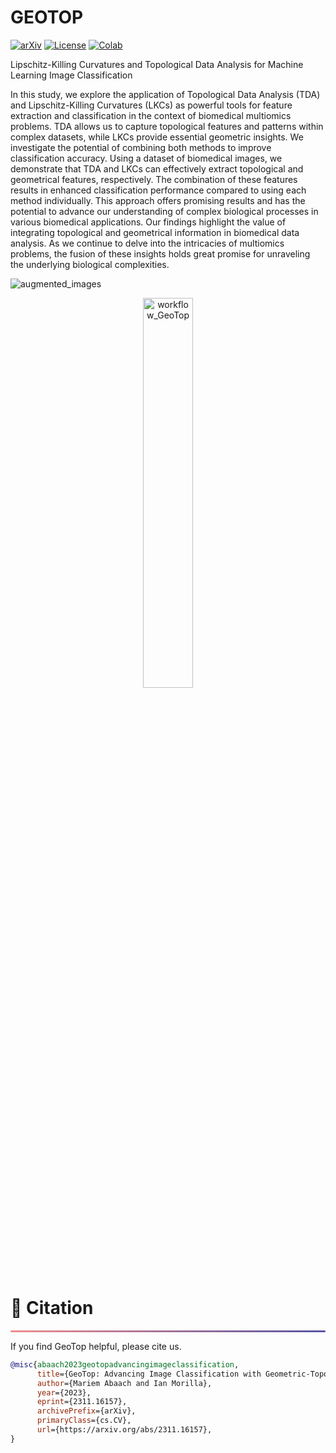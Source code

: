 # GEOTOP 
[![arXiv](https://img.shields.io/badge/arXiv-2311.16157-red)](https://arxiv.org/abs/2311.16157)
[![License](https://img.shields.io/badge/License-CC_BY_NC_ND_4.0-green)](https://creativecommons.org/licenses/by-nc-nd/4.0/)
[![Colab](https://colab.research.google.com/assets/colab-badge.svg)](https://github.com/MorillaLab/TopoTransformers/)

Lipschitz-Killing Curvatures and Topological Data Analysis for Machine Learning Image Classification

In this study, we explore the application of Topological Data Analysis (TDA) and Lipschitz-Killing Curvatures (LKCs) as powerful tools for feature extraction and classification in the context of biomedical multiomics problems. TDA allows us to capture topological features and patterns within complex datasets, while LKCs provide essential geometric insights. We investigate the potential of combining both methods to improve classification accuracy. Using a dataset of biomedical images, we demonstrate that TDA and LKCs can effectively extract topological and geometrical features, respectively. The combination of these features results in enhanced classification performance compared to using each method individually. This approach offers promising results and has the potential to advance our understanding of complex biological processes in various biomedical applications. Our findings highlight the value of integrating topological and geometrical information in biomedical data analysis. As we continue to delve into the intricacies of multiomics problems, the fusion of these insights holds great promise for unraveling the underlying biological complexities.

![augmented_images](https://github.com/MorillaLab/MLITLKC/blob/main/Images/augmented_images.png)

<!-- HTML for image resizing -->
<div align="center">
  <img src="https://github.com/MorillaLab/MLITLKC/blob/main/Images/ML_workflow_GeoTop.png?raw=true" alt="workflow_GeoTop" width="40%"/>
</div>

<!-- ============================================== -->
<div align="left">
  <h1 id="citation">🎈 Citation</h1>
  <hr style="height: 3px; background: linear-gradient(90deg, #EF8E8D, #5755A3); border: none; border-radius: 3px;">
</div>

If you find GeoTop helpful, please cite us.

```bibtex
@misc{abaach2023geotopadvancingimageclassification,
      title={GeoTop: Advancing Image Classification with Geometric-Topological Analysis}, 
      author={Mariem Abaach and Ian Morilla},
      year={2023},
      eprint={2311.16157},
      archivePrefix={arXiv},
      primaryClass={cs.CV},
      url={https://arxiv.org/abs/2311.16157}, 
}
```

